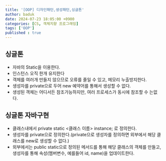```yaml
---
title: '[OOP] 디자인패턴,생성패턴,싱글톤'
author: baduk
date: 2024-07-23 18:05:00 +0900
categories: [CS, 객체지향 프로그래밍]
tags: ['OOP']
published : true
---
```

## 싱글톤
- 자바의 Static을 이용한다.
- 인스턴스 오직 한개 유지한다
- 객체를 여러개 만들지 않으므로 오류를 줄일 수 있고, 메모리 누출방지한다.
- 생성자를 private으로 두어 new 예약어를 통해서 생성할 수 없다.
- 생성된 객체는 어디서든 참조가능하지만, 여러 프로세스가 동시에 참조할 수 는없다.

## 싱글톤 자바구현 
- 클래스내에서 private static <클래스 이름> instance; 로 정의한다.
- 생성자를 private으로 정의한다.(private으로 생성자를 정의하면 외부에서 해당 클래스를 new로 생성할 수 없다.)
- 외부에서는 public static으로 정의된 메서드를 통해 해당 클래스의 객체를 만들고, 생성자를 통해 속성(멤버변수, 예를들어 id, name)을 업데이트한다.
